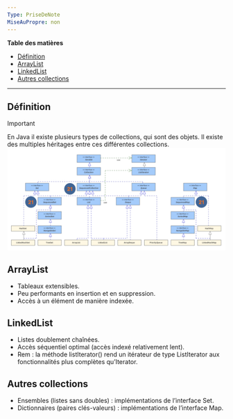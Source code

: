 ```yaml
---
Type: PriseDeNote
MiseAuPropre: non
---
```

**Table des matières**
- [Définition](#d%C3%A9finition)
- [ArrayList](#arraylist)
- [LinkedList](#linkedlist)
- [Autres collections](#autres-collections)

___
## Définition
>[!important]
>En Java il existe plusieurs types de collections, qui sont des objets. Il existe des multiples héritages entre ces différentes collections.
>![](/_src/img/docs/Pasted%20image%2020231106215937.png)
## ArrayList
- Tableaux extensibles.
- Peu performants en insertion et en suppression. 
- Accès à un élément de manière indexée.
## LinkedList
- Listes doublement chaînées.
- Accès séquentiel optimal (accès indexé relativement lent).
- Rem : la méthode listIterator() rend un itérateur de type ListIterator aux fonctionnalités plus complètes qu’Iterator.
## Autres collections
- Ensembles (listes sans doubles) : implémentations de l’interface Set.
- Dictionnaires (paires clés-valeurs) : implémentations de l’interface Map.